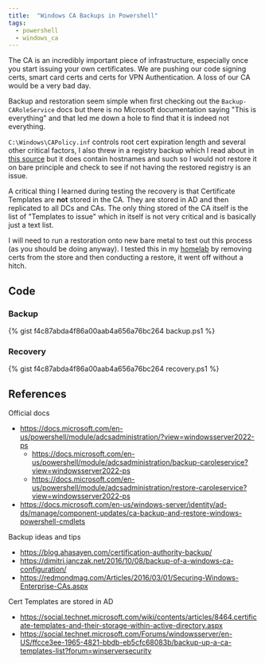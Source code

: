 ```yaml
---
title:  "Windows CA Backups in Powershell"
tags:
  - powershell
  - windows_ca
---
```

The CA is an incredibly important piece of infrastructure, especially once you start issuing your own certificates. We are pushing our code signing certs, smart card certs and certs for VPN Authentication. A loss of our CA would be a very bad day. 

Backup and restoration seem simple when first checking out the `Backup-CARoleService` docs but there is no Microsoft documentation saying "This is everything" and that led me down a hole to find that it is indeed not everything. 

`C:\Windows\CAPolicy.inf` controls root cert expiration length and several other critical factors, I also threw in a registry backup which I read about in [this source](https://dimitri.janczak.net/2016/10/08/backup-of-a-windows-ca-configuration/) but it does contain hostnames and such so I would not restore it on bare principle and check to see if not having the restored registry is an issue.

A critical thing I learned during testing the recovery is that Certificate Templates are **not** stored in the CA. They are stored in AD and then replicated to all DCs and CAs. The only thing stored of the CA itself is the list of "Templates to issue" which in itself is not very critical and is basically just a text list.

I will need to run a restoration onto new bare metal to test out this process (as you should be doing anyway). I tested this in my [homelab](https://blog.dev0.sh/homelab/) by removing certs from the store and then conducting a restore, it went off without a hitch.

## Code
### Backup
<!---
https://gist.github.com/PipeItToDevNull/f4c87abda4f86a00aab4a656a76bc264
-->
{% gist f4c87abda4f86a00aab4a656a76bc264 backup.ps1 %}

### Recovery
{% gist f4c87abda4f86a00aab4a656a76bc264 recovery.ps1 %}

## References
Official docs
* https://docs.microsoft.com/en-us/powershell/module/adcsadministration/?view=windowsserver2022-ps
    * https://docs.microsoft.com/en-us/powershell/module/adcsadministration/backup-caroleservice?view=windowsserver2022-ps
    * https://docs.microsoft.com/en-us/powershell/module/adcsadministration/restore-caroleservice?view=windowsserver2022-ps
* https://docs.microsoft.com/en-us/windows-server/identity/ad-ds/manage/component-updates/ca-backup-and-restore-windows-powershell-cmdlets

Backup ideas and tips
* https://blog.ahasayen.com/certification-authority-backup/
* https://dimitri.janczak.net/2016/10/08/backup-of-a-windows-ca-configuration/
* https://redmondmag.com/Articles/2016/03/01/Securing-Windows-Enterprise-CAs.aspx

Cert Templates are stored in AD
* https://social.technet.microsoft.com/wiki/contents/articles/8464.certificate-templates-and-their-storage-within-active-directory.aspx
* https://social.technet.microsoft.com/Forums/windowsserver/en-US/ffcce3ee-1965-4821-bbdb-eb5cfc68083b/backup-up-a-ca-templates-list?forum=winserversecurity